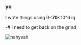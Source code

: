 ### yo

I write things using 0<**70**<10^6 iq

-# I need to get back on the grind

![nahyeah](https://github.com/user-attachments/assets/59468e8b-c960-4f6d-a856-4dffda6ac1f0)
